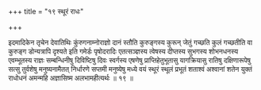 +++
title = "१९ स्थूरं राधः"

+++

इदमादिकेन तृचेन देवातिथिः कुंरुगनाम्नोराज्ञो दानं स्तौति कुरुङ्गस्य कुरून् जेतुं गच्छति कुलं गच्छतीति वा कुरुङ्ग डोन्यत्रापि दृश्यते इति गमेर्डः पृषोदरादिः एतत्सञ्ज्ञस्य त्वेषस्य दीप्तस्य सुभगस्य शोभनधनस्य एवम्भूतस्य राज्ञः सम्बन्धिनीषु दिविष्टिषु दिवः स्वर्गस्य एषणेषु प्राप्तिहेतुभूतासु यागक्रियासु रातिषु दक्षिणारूपेषु सत्सु तुर्वशेषु मनुष्यनामैतत् निर्धारणे सप्तमी मनुष्येषु मध्ये वयं स्थूरं स्थूलं प्रभूतं शताश्वं अश्वानां शतेन युक्तं राधोधनं अमन्महि अज्ञासिष्म अलभामहीत्यर्थः ॥ १९ ॥
